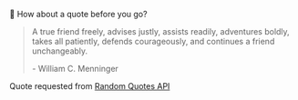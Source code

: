 📣 How about a quote before you go?

> A true friend freely, advises justly, assists readily, adventures boldly, takes all patiently, defends courageously, and continues a friend unchangeably.
>
> <p>- William C. Menninger</p>

Quote requested from [Random Quotes API](https://github.com/lukePeavey/quotable)
